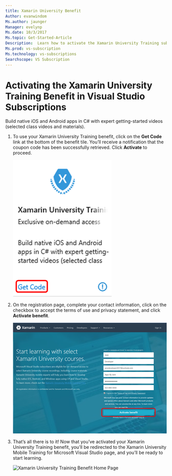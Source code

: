 ```yaml
---
title: Xamarin University Benefit
Author: evanwindom
Ms.author: jaunger
Manager: evelynp
Ms.date: 10/3/2017
Ms.topic: Get-Started-Article
Description:  Learn how to activate the Xamarin University Training subscription included with your Visual Studio subscription. 
Ms.prod: vs-subscription
Ms.technology: vs-subscriptions
Searchscope: VS Subscription
---
```


# Activating the Xamarin University Training Benefit in Visual Studio Subscriptions

Build native iOS and Android apps in C# with expert getting-started videos (selected class videos and materials).  

1.	To use your Xamarin University Training benefit, click on the **Get Code** link at the bottom of the benefit tile.   You’ll receive a notification that the coupon code has been successfully retrieved.  Click **Activate** to proceed.

    ![Xamarin University Training Benefit Tile](_img\vs-xamarin\vs-xamarin-tile.png)

2.	On the registration page, complete your contact information, click on the checkbox to accept the terms of use and privacy statement, and click **Activate benefit**. 

    ![Xamarin University Training Benefit Registration](_img\vs-xamarin\vs-xamarin-registration-resized.png)



3.	That’s all there is to it!  Now that you’ve activated your Xamarin University Training benefit, you’ll be redirected to the Xamarin University Mobile Training for Microsoft Visual Studio page, and you’ll be ready to start learning.  

    ![Xamarin University Training Benefit Home Page](_img\vs-xamarin\vs-xamarin-home-resized.png)

